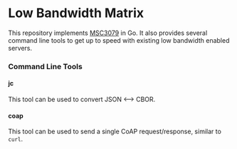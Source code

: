 # Low Bandwidth Matrix

This repository implements [MSC3079](https://github.com/matrix-org/matrix-doc/pull/3079) in Go.
It also provides several command line tools to get up to speed with existing low bandwidth enabled servers.


### Command Line Tools

#### jc

This tool can be used to convert JSON <--> CBOR.

#### coap

This tool can be used to send a single CoAP request/response, similar to `curl`.